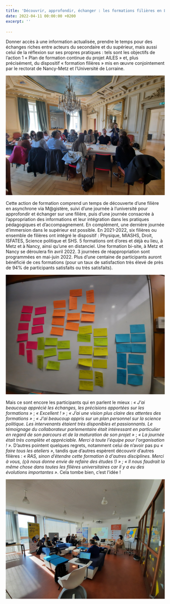 ```yaml
---
title: 'Découvrir, approfondir, échanger : les formations filières en Lorraine.'
date: 2022-04-11 00:00:00 +0200
excerpt: ''

---
```

Donner accès à une information actualisée, prendre le temps pour des échanges riches entre acteurs du secondaire et du supérieur, mais aussi celui de la réflexion sur ses propres pratiques : tels sont les objectifs de l’action 1 « Plan de formation continue du projet AILES » et, plus précisément, du dispositif « formation filières » mis en œuvre conjointement par le rectorat de Nancy-Metz et l’Université de Lorraine.

![](/uploads/nl_5_3.jpg)

Cette action de formation comprend un temps de découverte d’une filière en asynchrone via M@gistère, suivi d’une journée à l’université pour approfondir et échanger sur une filière, puis d’une journée consacrée à l’appropriation des informations et leur intégration dans les pratiques pédagogiques et d’accompagnement. En complément, une dernière journée d’immersion dans le supérieur est possible. En 2021-2022, six filières ou ensemble de filières ont intégré le dispositif : Physique, MIASHS, Droit, ISFATES, Science politique et SHS. 5 formations ont d’ores et déjà eu lieu, à Metz et à Nancy, ainsi qu’une en distanciel. Une formation bi-site, à Metz et Nancy se déroulera fin avril 2022. 3 journées de réappropriation sont programmées en mai-juin 2022. Plus d’une centaine de participants auront bénéficié de ces formations (pour un taux de satisfaction très élevé de près de 94% de participants satisfaits ou très satisfaits).

![](/uploads/nl_5_4.jpg)

Mais ce sont encore les participants qui en parlent le mieux : _« J'ai beaucoup apprécié les échanges, les précisions apportées sur les formations »_ ; _« Excellent ! »_ ; _« J’ai une vision plus claire des attentes des formations »_ ; _« J'ai beaucoup appris sur un plan personnel sur la science politique. Les intervenants étaient très disponibles et passionnants. Le témoignage du collaborateur parlementaire était intéressant en particulier en regard de son parcours et de la maturation de son projet »_ ; _« La journée était très complète et appréciable. Merci à toute l'équipe pour l'organisation ! »_. D’autres pointent quelques regrets, notamment celui de n’avoir pas pu _« faire tous les ateliers »_, tandis que d’autres espèrent découvrir d’autres filières : _« RAS, sinon d’étendre cette formation à d'autres disciplines. Merci à vous, (çà nous donne envie de refaire des études !) » ; « Il nous faudrait la même chose dans toutes les filières universitaires car il y a eu des évolutions importantes »_. Cela tombe bien, c’est l’idée !

![](/uploads/nl_5_2.jpg)